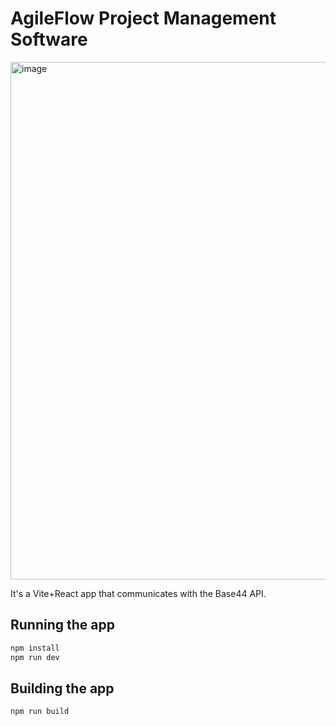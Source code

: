 # AgileFlow Project Management Software

<img width="1625" height="828" alt="image" src="https://github.com/user-attachments/assets/5d582dba-7db6-4b34-b7fe-636b8ca701d1" />

It's a Vite+React app that communicates with the Base44 API.

## Running the app

```bash
npm install
npm run dev
```

## Building the app

```bash
npm run build
```
